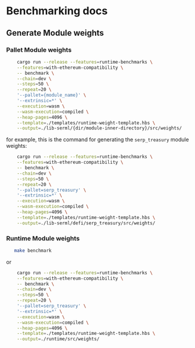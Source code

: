 # Benchmarking docs

## Generate Module weights

### Pallet Module weights

```bash
    cargo run --release --features=runtime-benchmarks \
    --features=with-ethereum-compatibility \
    -- benchmark \
    --chain=dev \
    --steps=50 \
    --repeat=20 \
    '--pallet={module_name}' \
    '--extrinsic=*' \
    --execution=wasm \
    --wasm-execution=compiled \
    --heap-pages=4096 \
    --template=./templates/runtime-weight-template.hbs \
    --output=./lib-serml/{dir/module-inner-directory}/src/weights/
```

for example, this is the command for generating the `serp_treasury` module weights:

```bash
    cargo run --release --features=runtime-benchmarks \
    --features=with-ethereum-compatibility \
    -- benchmark \
    --chain=dev \
    --steps=50 \
    --repeat=20 \
    '--pallet=serp_treasury' \
    '--extrinsic=*' \
    --execution=wasm \
    --wasm-execution=compiled \
    --heap-pages=4096 \
    --template=./templates/runtime-weight-template.hbs \
    --output=./lib-serml/defi/serp_treasury/src/weights/
```

### Runtime Module weights

```bash
   make benchmark
```

or 

```bash
    cargo run --release --features=runtime-benchmarks \
    --features=with-ethereum-compatibility \
    -- benchmark \
    --chain=dev \
    --steps=50 \
    --repeat=20 \
    '--pallet=serp_treasury' \
    '--extrinsic=*' \
    --execution=wasm \
    --wasm-execution=compiled \
    --heap-pages=4096 \
    --template=./templates/runtime-weight-template.hbs \
    --output=./runtime/src/weights/
```
